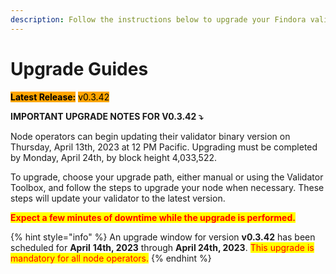 ```yaml
---
description: Follow the instructions below to upgrade your Findora validator node.
---
```


# Upgrade Guides

&#x20;<mark style="background-color:orange;">**Latest Release:**</mark> <mark style="background-color:orange;"></mark><mark style="background-color:orange;">v0.3.42</mark>

**IMPORTANT UPGRADE NOTES FOR V0.3.42 ⤵️**

Node operators can begin updating their validator binary version on Thursday, April 13th, 2023 at 12 PM Pacific. Upgrading must be completed by Monday, April 24th, by block height 4,033,522.&#x20;

To upgrade, choose your upgrade path, either manual or using the Validator Toolbox, and follow the steps to upgrade your node when necessary. These steps will update your validator to the latest version.&#x20;

<mark style="color:red;">**Expect a few minutes of downtime while the upgrade is performed.**</mark>

{% hint style="info" %}
An upgrade window for version **v0.3.42** has been scheduled for **April** **14th, 2023** through **April 24th, 2023**. <mark style="color:red;">This upgrade is mandatory for all node operators.</mark>
{% endhint %}
